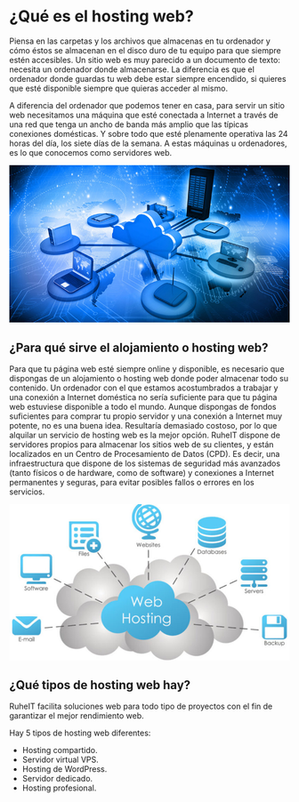 # ¿Qué es el hosting web?

Piensa en las carpetas y los archivos que almacenas en tu ordenador y cómo éstos se almacenan en el disco duro de tu equipo para que siempre estén accesibles. 
Un sitio web es muy parecido a un documento de texto: necesita un ordenador donde almacenarse. La diferencia es que el ordenador donde guardas tu web debe estar 
siempre encendido, si quieres que esté disponible siempre que quieras acceder al mismo.

A diferencia del ordenador que podemos tener en casa, para servir un sitio web necesitamos una máquina que esté conectada a Internet a través de una red que tenga un ancho de banda más amplio que las típicas conexiones domésticas. Y sobre todo que esté plenamente operativa las 24 horas del día, los siete días de la semana. A estas máquinas u ordenadores, es lo que conocemos como servidores web.

![web](../img/cloud.jpg)

## ¿Para qué sirve el alojamiento o hosting web?

Para que tu página web esté siempre online y disponible, es necesario que dispongas de un alojamiento o hosting web donde poder almacenar todo su contenido.
Un ordenador con el que estamos acostumbrados a trabajar y una conexión a Internet doméstica no sería suficiente para que tu página web estuviese disponible a todo el mundo.
Aunque dispongas de fondos suficientes para comprar tu propio servidor y una conexión a Internet muy potente, no es una buena idea. Resultaría demasiado costoso, por lo que alquilar un servicio de hosting web es la mejor opción.
RuheIT dispone de servidores propios para almacenar los sitios web de su clientes, y están localizados en un Centro de Procesamiento de Datos (CPD).
Es decir, una infraestructura que dispone de los sistemas de seguridad más avanzados (tanto físicos o de hardware, como de software) y conexiones a Internet permanentes y seguras, para evitar posibles fallos o errores en los servicios.

![cpd](../img/web.jpg)

## ¿Qué tipos de hosting web hay?

RuheIT facilita soluciones web para todo tipo de proyectos con el fin de garantizar el mejor rendimiento web.

Hay 5 tipos de hosting web diferentes:

- Hosting compartido.
- Servidor virtual VPS.
- Hosting de WordPress.
- Servidor dedicado.
- Hosting profesional.

